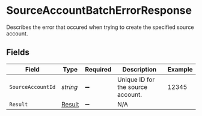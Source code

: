 # SourceAccountBatchErrorResponse

Describes the error that occured when trying to create the specified source account.


## Fields

| Field                                   | Type                                    | Required                                | Description                             | Example                                 |
| --------------------------------------- | --------------------------------------- | --------------------------------------- | --------------------------------------- | --------------------------------------- |
| `SourceAccountId`                       | *string*                                | :heavy_minus_sign:                      | Unique ID for the source account.       | 12345                                   |
| `Result`                                | [Result](../../Models/Shared/Result.md) | :heavy_minus_sign:                      | N/A                                     |                                         |